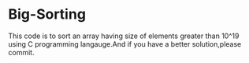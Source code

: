 # Big-Sorting
This code is to sort an array having size of elements greater than 10^19 using C programming langauge.And if you have a better solution,please commit.
